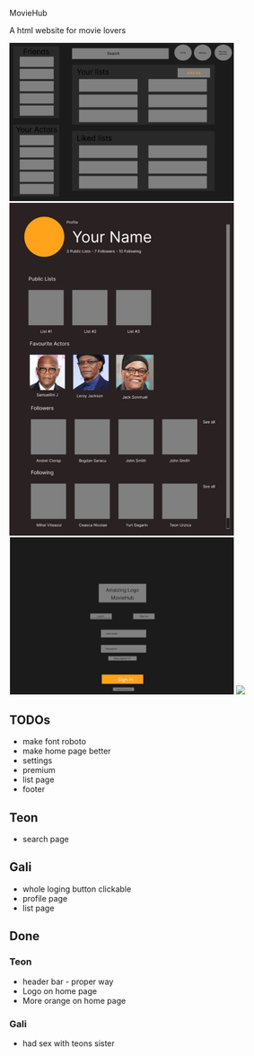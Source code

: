 MovieHub

A html website for movie lovers 

<img src="wireframe/wireframe-home.png" width="400"/>
<img src="wireframe/wireframe-profile.jpg" width="400"/>
<img src="wireframe/wireframe-login.jpg" width="400"/>
<img src="recordings/app-experience.gif" width="400"/>

## TODOs
- make font roboto
- make home page better
- settings
- premium
- list page
- footer

## Teon
- search page

## Gali
- whole loging button clickable
- profile page
- list page

## Done
### Teon
- header bar - proper way
- Logo on home page
- More orange on home page

### Gali
- had sex with teons sister
